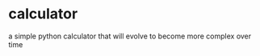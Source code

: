 calculator
==========

a simple python calculator that will evolve to become more complex over time
